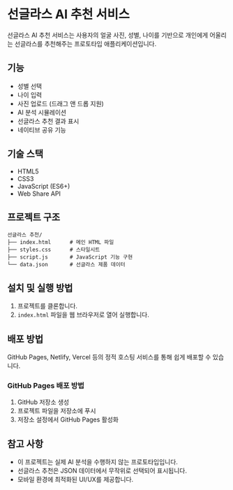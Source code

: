 # 선글라스 AI 추천 서비스

선글라스 AI 추천 서비스는 사용자의 얼굴 사진, 성별, 나이를 기반으로 개인에게 어울리는 선글라스를 추천해주는 프로토타입 애플리케이션입니다.

## 기능

- 성별 선택
- 나이 입력
- 사진 업로드 (드래그 앤 드롭 지원)
- AI 분석 시뮬레이션
- 선글라스 추천 결과 표시
- 네이티브 공유 기능

## 기술 스택

- HTML5
- CSS3
- JavaScript (ES6+)
- Web Share API

## 프로젝트 구조

```
선글라스 추천/
├── index.html      # 메인 HTML 파일
├── styles.css      # 스타일시트
├── script.js       # JavaScript 기능 구현
└── data.json       # 선글라스 제품 데이터
```

## 설치 및 실행 방법

1. 프로젝트를 클론합니다.
2. `index.html` 파일을 웹 브라우저로 열어 실행합니다.

## 배포 방법

GitHub Pages, Netlify, Vercel 등의 정적 호스팅 서비스를 통해 쉽게 배포할 수 있습니다.

### GitHub Pages 배포 방법

1. GitHub 저장소 생성
2. 프로젝트 파일을 저장소에 푸시
3. 저장소 설정에서 GitHub Pages 활성화

## 참고 사항

- 이 프로젝트는 실제 AI 분석을 수행하지 않는 프로토타입입니다.
- 선글라스 추천은 JSON 데이터에서 무작위로 선택되어 표시됩니다.
- 모바일 환경에 최적화된 UI/UX를 제공합니다.
